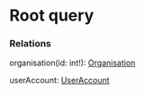 # Root query

### Relations

organisation(id: int!): [Organisation](schema/objects/organisation.md)

userAccount: [UserAccount](schema/objects/userAccount.md)